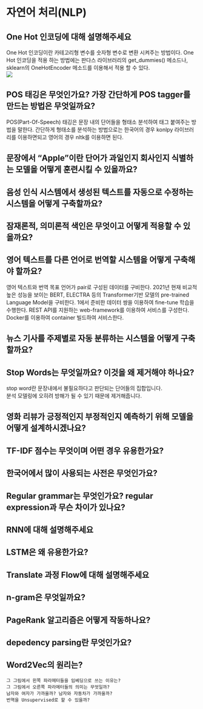 # 자연어 처리(NLP)

## One Hot 인코딩에 대해 설명해주세요 
One Hot 인코딩이란 카테고리형 변수를 숫자형 변수로 변환 시켜주는 방법이다. 
One Hot 인코딩을 적용 하는 방법에는 판다스 라이브러리의 get_dummies() 메소드나, sklearn의 OneHotEncoder 메소드를 이용해서 적용 할 수 있다.  
![](https://img1.daumcdn.net/thumb/R1280x0/?scode=mtistory2&fname=https%3A%2F%2Fblog.kakaocdn.net%2Fdn%2FdpCAiq%2FbtqzXiyopA0%2FcYknntmiZk0ZF5IM1bnafk%2Fimg.png)


## POS 태깅은 무엇인가요? 가장 간단하게 POS tagger를 만드는 방법은 무엇일까요?

POS(Part-Of-Speech) 태깅은 문장 내의 단어들을 형태소 분석하여 태그 붙여주는 방법을 말한다. 간단하게 형태소를 분석하는 방법으로는 한국어의 경우 konlpy 라이브러리를 이용하면되고 영어의 경우 nltk를 이용하면 된다.

## 문장에서 “Apple”이란 단어가 과일인지 회사인지 식별하는 모델을 어떻게 훈련시킬 수 있을까요?

## 음성 인식 시스템에서 생성된 텍스트를 자동으로 수정하는 시스템을 어떻게 구축할까요?

## 잠재론적, 의미론적 색인은 무엇이고 어떻게 적용할 수 있을까요?

## 영어 텍스트를 다른 언어로 번역할 시스템을 어떻게 구축해야 할까요?

영어 텍스트와 번역 목표 언어가 pair로 구성된 데이터를 구비한다.
2021년 현재 비교적 높은 성능을 보이는 BERT, ELECTRA 등의 Transformer기반 모델의 pre-trained Language Model을 구비한다.
1에서 준비한 데이터 쌍을 이용하여 fine-tune 학습을 수행한다.
REST API를 지원하는 web-framework를 이용하여 서비스를 구성한다.
Docker를 이용하여 container 빌드하여 서비스한다.
## 뉴스 기사를 주제별로 자동 분류하는 시스템을 어떻게 구축할까요?
## Stop Words는 무엇일까요? 이것을 왜 제거해야 하나요?

stop word란 문장내에서 불필요하다고 판단되는 단어들의 집합입니다.  
분석 모델링에 오히려 방해가 될 수 있기 때문에 제거해줍니다.

## 영화 리뷰가 긍정적인지 부정적인지 예측하기 위해 모델을 어떻게 설계하시겠나요?
## TF-IDF 점수는 무엇이며 어떤 경우 유용한가요?
## 한국어에서 많이 사용되는 사전은 무엇인가요?
## Regular grammar는 무엇인가요? regular expression과 무슨 차이가 있나요?
## RNN에 대해 설명해주세요
## LSTM은 왜 유용한가요?
## Translate 과정 Flow에 대해 설명해주세요
## n-gram은 무엇일까요?
## PageRank 알고리즘은 어떻게 작동하나요?
## depedency parsing란 무엇인가요?
## Word2Vec의 원리는?
    그 그림에서 왼쪽 파라메터들을 임베딩으로 쓰는 이유는?
    그 그림에서 오른쪽 파라메터들의 의미는 무엇일까?
    남자와 여자가 가까울까? 남자와 자동차가 가까울까?
    번역을 Unsupervised로 할 수 있을까?
